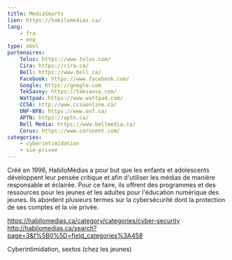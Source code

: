 ```yaml
---
title: MediaSmarts
lien: https://habilomedias.ca/
lang:
    - fra
    - eng
type: obnl
partenaires:
    Telus: https://www.telus.com/
    Cira: https://cira.ca/
    Bell: https://www.bell.ca/
    Facebook: https://www.facebook.com/
    Google: https://google.com
    TekSavvy: https://teksavvy.com/
    Wattpad: https://www.wattpad.com/
    CCSA: http://www.ccsaonline.ca/
    ONF-NFB: https://www.onf.ca/
    APTN: https://aptn.ca/
    Bell Media: https://www.bellmedia.ca/
    Corus: https://www.corusent.com/
categories:
    - cyberintimidation
    - vie-privee
---
```

Créé en 1996, HabiloMédias a pour but que les enfants et adolescents développent leur pensée critique et afin d'utiliser les médias de manière responsable et éclairée. Pour ce faire, ils offrent des programmes et des ressources pour les jeunes et les adultes pour l'éducation numérique des jeunes. Ils abordent plusieurs termes sur la cybersécurité dont la protection de ses comptes et la vie privée.

https://habilomedias.ca/category/categories/cyber-security
http://habilomedias.ca/search?page=3&f%5B0%5D=field_categories%3A458

Cyberintimidation, sextos (chez les jeunes)
